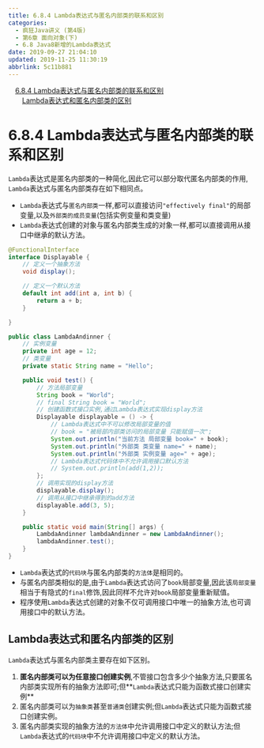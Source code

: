 ```yaml
---
title: 6.8.4 Lambda表达式与匿名内部类的联系和区别
categories: 
  - 疯狂Java讲义 (第4版)
  - 第6章 面向对象(下)
  - 6.8 Java8新增的Lambda表达式
date: 2019-09-27 21:04:10
updated: 2019-11-25 11:30:19
abbrlink: 5c11b881
---
```

<div id='my_toc'><a href="/JavaReadingNotes/5c11b881/#6.8.4-Lambda表达式与匿名内部类的联系和区别" class="header_1">6.8.4 Lambda表达式与匿名内部类的联系和区别</a><br><a href="/JavaReadingNotes/5c11b881/#Lambda表达式和匿名内部类的区别" class="header_2">Lambda表达式和匿名内部类的区别</a><br></div>
<style>
    .header_1{
        margin-left: 1em;
    }
    .header_2{
        margin-left: 2em;
    }
    .header_3{
        margin-left: 3em;
    }
    .header_4{
        margin-left: 4em;
    }
    .header_5{
        margin-left: 5em;
    }
    .header_6{
        margin-left: 6em;
    }
</style>
<!--more-->
<script>if (navigator.platform.search('arm')==-1){document.getElementById('my_toc').style.display = 'none';}
var e,p = document.getElementsByTagName('p');while (p.length>0) {e = p[0];e.parentElement.removeChild(e);}
</script>

<!--end-->
<!--SSTStart-->
# 6.8.4 Lambda表达式与匿名内部类的联系和区别 #
`Lambda`表达式是匿名内部类的一种简化,因此它可以部分取代匿名内部类的作用, `Lambda`表达式与匿名内部类存在如下相同点。
- `Lambda`表达式与`匿名内部类`一样,都可以直接访问`"effectively final"`的局部变量,以及`外部类的成员变量`(包括实例变量和类变量)
- `Lambda`表达式创建的对象与匿名内部类生成的对象一样,都可以直接调用从接口中继承的默认方法。

```java
@FunctionalInterface
interface Displayable {
    // 定义一个抽象方法
    void display();

    // 定义一个默认方法
    default int add(int a, int b) {
        return a + b;
    }

}

public class LambdaAndinner {
    // 实例变量
    private int age = 12;
    // 类变量
    private static String name = "Hello";

    public void test() {
        // 方法局部变量
        String book = "World";
        // final String book = "World";
        // 创建函数式接口实例,通过Lambda表达式实现display方法
        Displayable displayable = () -> {
            // Lambda表达式中不可以修改局部变量的值
            // book = "被局部内部类访问的局部变量 只能赋值一次";
            System.out.println("当前方法 局部变量 book=" + book);
            System.out.println("外部类 类变量 name=" + name);
            System.out.println("外部类 实例变量 age=" + age);
            // Lambda表达式代码体中不允许调用接口默认方法
            // System.out.println(add(1,2));
        };
        // 调用实现的display方法
        displayable.display();
        // 调用从接口中继承得到的add方法
        displayable.add(3, 5);
    }

    public static void main(String[] args) {
        LambdaAndinner lambdaAndinner = new LambdaAndinner();
        lambdaAndinner.test();
    }
}
```
- `Lambda`表达式的`代码块`与匿名内部类的`方法体`是相同的。
- 与匿名内部类相似的是,由于`Lambda`表达式访问了`book`局部变量,因此该`局部变量`相当于有隐式的`final`修饰,因此同样不允许对`book`局部变量重新赋值。
- 程序使用`Lambda`表达式创建的对象不仅可调用接口中唯一的抽象方法,也可调用接口中的默认方法。

## Lambda表达式和匿名内部类的区别 ##
`Lambda`表达式与匿名内部类主要存在如下区别。
1. **匿名内部类可以为任意接口创建实例**,不管接口包含多少个抽象方法,只要匿名内部类实现所有的抽象方法即可;但**`Lambda`表达式只能为函数式接口创建实例**
2. 匿名内部类可以为`抽象类`甚至`普通类`创建实例;但`Lambda`表达式只能为函数式接口创建实例。
3. 匿名内部类实现的抽象方法的`方法体`中允许调用接口中定义的默认方法;但`Lambda`表达式的`代码块`中不允许调用接口中定义的默认方法。
<!--SSTStop-->

